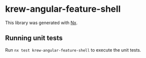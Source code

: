 # krew-angular-feature-shell

This library was generated with [Nx](https://nx.dev).

## Running unit tests

Run `nx test krew-angular-feature-shell` to execute the unit tests.
